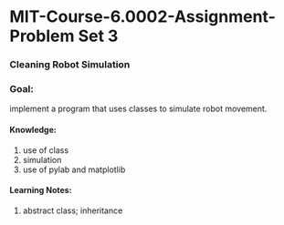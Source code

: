 # MIT-Course-6.0002-Assignment-Problem Set 3

### Cleaning Robot Simulation

### Goal: 
implement a program that uses classes to simulate robot movement. 

#### Knowledge: 
1. use of class
2. simulation
3. use of pylab and matplotlib

#### Learning Notes: 
1. abstract class; inheritance